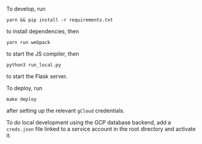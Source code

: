 To develop, run
```
yarn && pip install -r requirements.txt
```
to install dependencies, then
```
yarn run webpack
```
to start the JS compiler, then
```
python3 run_local.py
```
to start the Flask server.

To deploy, run
```
make deploy
```
after setting up the relevant `gCloud` credentials.

To do local development using the GCP database backend, add a `creds.json` file linked to a service account in the root directory and activate it.
